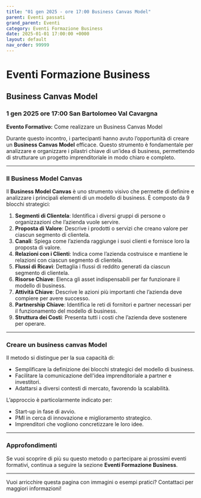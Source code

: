 ```yaml
---
title: "01 gen 2025 - ore 17:00 Business Canvas Model"
parent: Eventi passati
grand_parent: Eventi
category: Eventi Formazione Business
date: 2025-01-01 17:00:00 +0000
layout: default
nav_order: 99999
---
```


# Eventi Formazione Business

## Business Canvas Model
### 1 gen 2025 ore 17:00 San Bartolomeo Val Cavargna

**Evento Formativo:** Come realizzare un Business Canvas Model  
<!--**Metodo di:** Tommaso Nuti-->


Durante questo incontro, i partecipanti hanno avuto l’opportunità di creare un **Business Canvas Model** efficace. Questo strumento è fondamentale per analizzare e organizzare i pilastri chiave di un’idea di business, permettendo di strutturare un progetto imprenditoriale in modo chiaro e completo.

---

### Il Business Model Canvas
Il **Business Model Canvas** è uno strumento visivo che permette di definire e analizzare i principali elementi di un modello di business. È composto da 9 blocchi strategici:

1. **Segmenti di Clientela**: Identifica i diversi gruppi di persone o organizzazioni che l’azienda vuole servire.
2. **Proposta di Valore**: Descrive i prodotti o servizi che creano valore per ciascun segmento di clientela.
3. **Canali**: Spiega come l’azienda raggiunge i suoi clienti e fornisce loro la proposta di valore.
4. **Relazioni con i Clienti**: Indica come l’azienda costruisce e mantiene le relazioni con ciascun segmento di clientela.
5. **Flussi di Ricavi**: Dettaglia i flussi di reddito generati da ciascun segmento di clientela.
6. **Risorse Chiave**: Elenca gli asset indispensabili per far funzionare il modello di business.
7. **Attività Chiave**: Descrive le azioni più importanti che l’azienda deve compiere per avere successo.
8. **Partnership Chiave**: Identifica le reti di fornitori e partner necessari per il funzionamento del modello di business.
9. **Struttura dei Costi**: Presenta tutti i costi che l’azienda deve sostenere per operare.

---

### Creare un business canvas Model
Il metodo si distingue per la sua capacità di:
- Semplificare la definizione dei blocchi strategici del modello di business.
- Facilitare la comunicazione dell'idea imprenditoriale a partner e investitori.
- Adattarsi a diversi contesti di mercato, favorendo la scalabilità.

L’approccio è particolarmente indicato per:
- Start-up in fase di avvio.
- PMI in cerca di innovazione e miglioramento strategico.
- Imprenditori che vogliono concretizzare le loro idee.

---

### Approfondimenti
Se vuoi scoprire di più su questo metodo o partecipare ai prossimi eventi formativi, continua a seguire la sezione **Eventi Formazione Business**.

---

Vuoi arricchire questa pagina con immagini o esempi pratici? Contattaci per maggiori informazioni!

